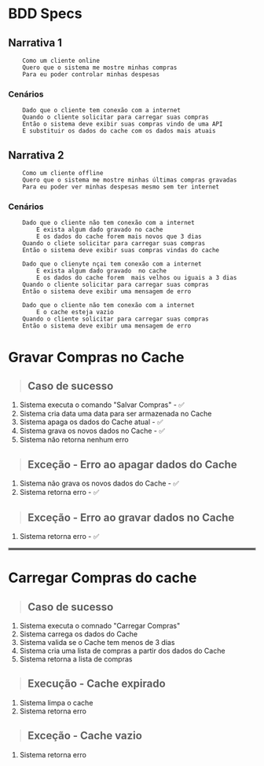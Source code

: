# BDD Specs

## Narrativa 1

```
    Como um cliente online 
    Quero que o sistema me mostre minhas compras
    Para eu poder controlar minhas despesas
```

### Cenários

```
    Dado que o cliente tem conexão com a internet
    Quando o cliente solicitar para carregar suas compras
    Então o sistema deve exibir suas compras vindo de uma API
    E substituir os dados do cache com os dados mais atuais
```

## Narrativa 2

```
    Como um cliente offline
    Quero que o sistema me mostre minhas últimas compras gravadas
    Para eu poder ver minhas despesas mesmo sem ter internet
```

### Cenários

```
    Dado que o cliente não tem conexão com a internet
        E exista algum dado gravado no cache
        E os dados do cache forem mais novos que 3 dias 
    Quando o cliete solicitar para carregar suas compras
    Então o sistema deve exibir suas compras vindas do cache 

    Dado que o clienyte nçai tem conexão com a internet 
        E exista algum dado gravado  no cache 
        E os dados do cache forem  mais velhos ou iguais a 3 dias
    Quando o cliente solicitar para carregar suas compras
    Então o sistema deve exibir uma mensagem de erro

    Dado que o cliente não tem conexão com a internet
        E o cache esteja vazio
    Quando o cliente solicitar para carregar suas compras
    Então o sistema deve exibir uma mensagem de erro
```

# Gravar Compras no Cache

> ## Caso de sucesso
1. Sistema executa o comando "Salvar Compras" - :white_check_mark:
2. Sistema cria data uma data para ser armazenada no Cache
3. Sistema apaga os dados do Cache atual - :white_check_mark:
4. Sistema grava os novos dados no Cache - :white_check_mark:
5. Sistema não retorna nenhum erro

> ## Exceção - Erro ao apagar dados do Cache
1. Sistema não grava os novos dados do Cache - :white_check_mark:
2. Sistema retorna erro - :white_check_mark:

> ## Exceção - Erro ao gravar dados no Cache
1. Sistema retorna erro - :white_check_mark:
<hr style="border:2px solid gray">

# Carregar Compras do cache

> ## Caso de sucesso
1. Sistema executa o comnado "Carregar Compras"
2. Sistema carrega os dados do Cache
3. Sistema valida se o Cache tem menos de 3 dias
4. Sistema cria uma lista de compras a partir dos dados do Cache
5. Sistema retorna a lista de compras

> ## Execução - Cache expirado
1. Sistema limpa o cache
2. Sistema retorna erro

> ## Exceção - Cache vazio
1. Sistema retorna erro